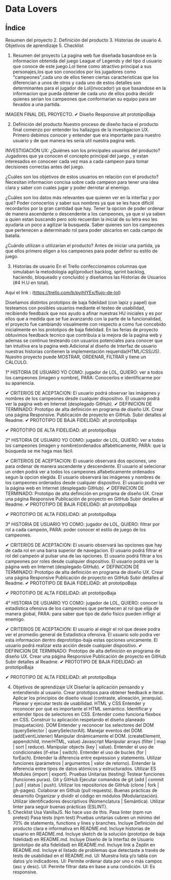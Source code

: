 # Data Lovers

## Índice
Resumen del proyecto
2. Definición del producto
3. Historias de usuario
4. Objetivos de aprendizaje
5. Checklist
1. Resumen del proyecto
La pagina web fue diseñada basandose en la informacion obtenida del juego League of Legends y del tipo d usuario que conoce de este juego.Lol tiene como atractivo principal a sus personajes,los que son conocidos por los jugadores como "campeones",cada uno de ellos tienen ciertas caracteristicas que los diferencian a unos de otros y cada uno de estos detalles son determinantes para el jugador de Lol(invocador) ya que basandose en la informacion que pueda obtener de cada uno de ellos podra decidir quienes serian los campeones que conformarian su equipo para ser llevados a una partida.

IMAGEN FINAL DEL PROYECTO.
✔ Diseño Responsive alt prototipoBaja

2. Definición del producto
Nuestro proceso de diseño hacia el producto final comenzo por entender los hallazgos de la investigacion UX. Primero debimos conocer y entender que era importante para nuestro usuario y de que manera les seria util nuestra pagina web.

INVESTIGACIÓN UX:
¿Quiénes son los principales usuarios del producto? Jugadores que ya conocen el concepto principal del juego , y estan interesados en conoceer cada vez mas a cada campeon para tomar decisiones correctas antes del juego.

¿Cuáles son los objetivos de estos usuarios en relación con el producto? Necesitan informacion concisa sobre cada campeon para tener una idea clara y saber con cuales jugar y poder derrotar al enemigo.

¿Cuáles son los datos más relevantes que quieren ver en la interfaz y por qué? Poder conocerlos y saber sus nombres ya que se les hace dificlil recordarlos por la gran cantidad que hay. Tener la opcion de poder ordenar de manera ascendente o descendente a los campeones, ya que si ya saben a quien estan buscando pero solo recuerdan la inicial de su letra eso les ayudaría un poco a agilizar la busqueda. Saber quienes son los campeones que pertenecen a determinado rol para poder ubicarlos en cada campo de batalla.

¿Cuándo utilizan o utilizarían el producto? Antes de iniciar una partida, ya que ellos primero eligen a los campeones para poder definir su estilo de juego.

3. Historias de usuario
En el Trello confeccionamos columnas que simulaban la metodologia agil(product backlog, sprint backlog, haciendo, bloqueado y concluido) y diseñamos las Historias de Usuarios (#4 H.U en total).

Aquí el link : (https://trello.com/b/pyihIYEx/flujo-de-lol)

Diseñamos distintos prototipos de baja fidelidad (con lapiz y papel) que testeamos con posibles usuarios mediante el testeo de usabilidad, recibiendo feedback que nos ayudo a afinar nuestras HU iniciales y es por ellos que a medida que se fue avanzando con la parte de la funcionalidad, el proyecto fue cambiando visualmente con respecto a como fue concebido inicialmente en los prototipos de baja fidelidad. En las ferias de proyecto obtuvimos feedback tecnico que contribuia a la mejora de la pagina web y ademas se continuo testeando con usuarios potenciales para conocer que tan intuitiva era la pagina web.Adicional al diseño de Interfaz de usuario nuestras historias contienen la implementación requerida(HTML/CSS/JS). Nuestro proyecto puede MOSTRAR, ORDENAR, FILTRAR y tiene un CÁLCULO.

1° HISTORIA DE USUARIO
YO COMO: jugador de LOL, QUIERO: ver a todos los campeones (imagen y nombre), PARA: Conocerlos e identificarme por su apariencia.

✔ CRITERIOS DE ACEPTACION:
El usuario podrá observar las imágenes y nombres de los campeones desde cualquier dispositivo.
El usuario podrá ver la pagina web en Internet (desplegado GitHub).
✔ DEFINICION DE TERMINADO:
Prototipo de alta definición en programa de diseño UX.
Crear una página Responsive.
Publicación de proyecto en GitHub.
Subir detalles al Readme.
✔ PROTOTIPO DE BAJA FIDELIDAD:
alt prototipoBaja

✔ PROTOTIPO DE ALTA FIDELIDAD:
alt prototipoBaja

2° HISTORIA DE USUARIO
YO COMO: jugador de LOL, QUIERO: ver a todos los campeones (imagen y nombre)ordenados alfabéticamente, PARA: que la búsqueda se me haga mas fácil.

✔ CRITERIOS DE ACEPTACION:
El usuario observará dos opciones, uno para ordenar de manera ascendente y descendente.
El usuario al selecionar un orden podrá ver a todos los campeones alfabeticamente ordenados segun la opcion elegida.
El usuario observará las imágenes y nombres de los campeones ordenados desde cualquier dispositivo.
El usuario podrá ver la página web en Internet (desplegado GitHub).
✔ DEFINICION DE TERMINADO:
Prototipo de alta definición en programa de diseño UX.
Crear una página Responsive
Publicación de proyecto en GitHub
Subir detalles al Readme.
✔ PROTOTIPO DE BAJA FIDELIDAD:
alt prototipoBaja

✔ PROTOTIPO DE ALTA FIDELIDAD:
alt prototipoBaja

3° HISTORIA DE USUARIO
YO COMO: jugador de LOL, QUIERO: filtrar por rol a cada campeón, PARA: poder conocer el estilo de juego de los campeones.

✔ CRITERIOS DE ACEPTACION:
El usuario observará las opciones que hay de cada rol en una barra superior de navegacion.
El usuario podrá filtrar el rol del campeón al pulsar una de las opciones.
El usuario podrá filtrar a los campeones por roles desde cualquier dispositivo.
El usuario podrá ver la página web en Internet (desplegado GitHub).
✔ DEFINICION DE TERMINADO:
Prototipo de alta definición en programa de diseño UX.
Crear una página Responsive
Publicación de proyecto en GitHub
Subir detalles al Readme.
✔ PROTOTIPO DE BAJA FIDELIDAD:
alt prototipoBaja

✔ PROTOTIPO DE ALTA FIDELIDAD:
alt prototipoBaja

4° HISTORIA DE USUARIO
YO COMO: jugador de LOL, QUIERO: conocer la estadística ofensiva de los campeones que pertenecen al rol que elija de manera global, PARA: para saber que tipo de daño físico pueden infligir al enemigo.

✔ CRITERIOS DE ACEPTACION:
El usuario al elegir el rol que desee podra ver el promedio general de Estadistica ofensiva.
El usuario solo podra ver esta informacion dentro deprototipo-baja estas opciones unicamente.
El usuario podrá realizar esta acción desde cualquier dispositivo.
✔ DEFINICION DE TERMINADO:
Prototipo de alta definición en programa de diseño UX.
Crear una página Responsive
Publicación de proyecto en GitHub
Subir detalles al Readme.
✔ PROTOTIPO DE BAJA FIDELIDAD:
alt prototipoBaja

✔ PROTOTIPO DE ALTA FIDELIDAD:
alt prototipoBaja

4. Objetivos de aprendizaje
UX
 Diseñar la aplicación pensando y entendiendo al usuario.
 Crear prototipos para obtener feedback e iterar.
 Aplicar los principios de diseño visual (contraste, alineación, jerarquía).
 Planear y ejecutar tests de usabilidad.
HTML y CSS
 Entender y reconocer por qué es importante el HTML semántico.
 Identificar y entender tipos de selectores en CSS.
 Entender como funciona flexbox en CSS.
 Construir tu aplicación respetando el diseño planeado (maquetación).
DOM
 Entender y reconocer los selectores del DOM (querySelector | querySelectorAll).
 Manejar eventos del DOM. (addEventListener)
 Manipular dinámicamente el DOM. (createElement, appendchild, innerHTML, value)
Javascript
 Manipular arrays (filter | map | sort | reduce).
 Manipular objects (key | value).
 Entender el uso de condicionales (if-else | switch).
 Entender el uso de bucles (for | forEach).
 Entender la diferencia entre expression y statements.
 Utilizar funciones (parámetros | argumentos | valor de retorno).
 Entender la diferencia entre tipos de datos atómicos y estructurados.
 Utilizar ES Modules (import | export).
Pruebas Unitarias (testing)
 Testear funciones (funciones puras).
Git y GitHub
 Ejecutar comandos de git (add | commit | pull | status | push).
 Utilizar los repositorios de GitHub (clone | fork | gh-pages).
 Colaborar en Github (pull requests).
Buenas prácticas de desarrollo
 Organizar y dividir el código en módulos (Modularización).
 Utilizar identificadores descriptivos (Nomenclatura | Semántica).
 Utilizar linter para seguir buenas prácticas (ESLINT).
5. Checklist
 Usa VanillaJS.
 No hace uso de this.
 Pasa linter (npm run pretest)
 Pasa tests (npm test)
 Pruebas unitarias cubren un mínimo del 70% de statements, functions y lines y branches.
 Incluye Definición del producto clara e informativa en README.md.
 Incluye historias de usuario en README.md.
 Incluye sketch de la solución (prototipo de baja fidelidad) en README.md.
 Incluye Diseño de la Interfaz de Usuario (prototipo de alta fidelidad) en README.md.
 Incluye link a Zeplin en README.md.
 Incluye el listado de problemas que detectaste a través de tests de usabilidad en el README.md.
 UI: Muestra lista y/o tabla con datos y/o indicadores.
 UI: Permite ordenar data por uno o más campos (asc y desc).
 UI: Permite filtrar data en base a una condición.
 UI: Es responsive.
